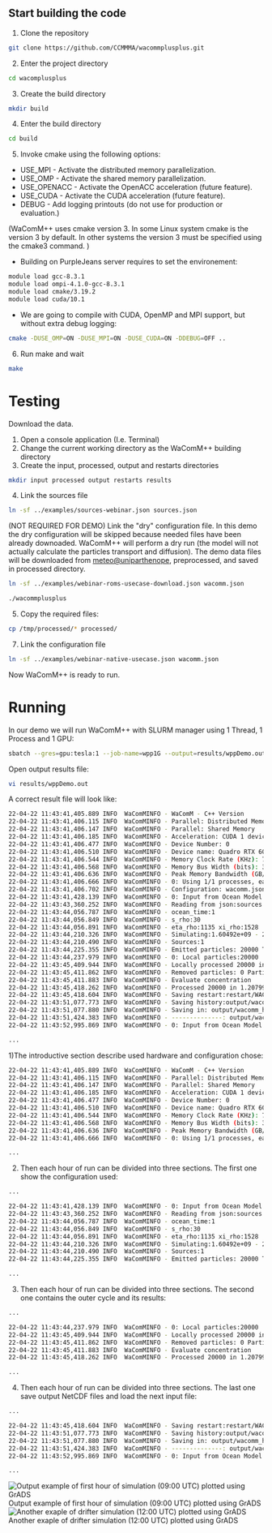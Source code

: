 ## Start building the code

1) Clone the repository
```bash
git clone https://github.com/CCMMMA/wacommplusplus.git
```
2) Enter the project directory
```bash
cd wacomplusplus
```
3) Create the build directory
```bash
mkdir build
```
4) Enter the build directory
```bash
cd build
```
5) Invoke cmake using the following options:
- USE_MPI - Activate the distributed memory parallelization.
- USE_OMP - Activate the shared memory parallelization.
- USE_OPENACC - Activate the OpenACC acceleration (future feature).
- USE_CUDA - Activate the CUDA acceleration (future feature).
- DEBUG - Add logging printouts (do not use for production or evaluation.)

(WaComM++ uses cmake version 3. In some Linux system cmake is the version 3 by default. In other systems the version 3
must be specified using the cmake3 command. )

- Building on PurpleJeans server requires to set the environement:
```bash
module load gcc-8.3.1 
module load ompi-4.1.0-gcc-8.3.1 
module load cmake/3.19.2 
module load cuda/10.1 
```

- We are going to compile with CUDA, OpenMP and MPI support, but without extra debug logging:
```bash
cmake -DUSE_OMP=ON -DUSE_MPI=ON -DUSE_CUDA=ON -DDEBUG=OFF ..
```

6) Run make and wait

```bash
make
```

# Testing
Download the data.

1) Open a console application (I.e. Terminal)
2) Change the current working directory as the WaComM++ building directory
3) Create the input, processed, output and restarts directories
```bash
mkdir input processed output restarts results
```
4) Link the sources file
```bash
ln -sf ../examples/sources-webinar.json sources.json
```
(NOT REQUIRED FOR DEMO) Link the "dry" configuration file. In this demo the dry configuration will be skipped because needed files have been already downoaded.
WaComM++ will perform a dry run (the model will not actually calculate the particles transport and diffusion).
The demo data files will be downloaded from [meteo@uniparthenope](http://data.meteo.uniparthenope.it:/opendap/opendap/wcm3/d04/),
preprocessed, and saved in processed directory.
```bash
ln -sf ../examples/webinar-roms-usecase-download.json wacomm.json
```
```bash
./wacommplusplus
```

5) Copy the required files:
```bash
cp /tmp/processed/* processed/ 
```


7) Link the configuration file
```bash
ln -sf ../examples/webinar-native-usecase.json wacomm.json
```
Now WaComM++ is ready to run.

# Running

In our demo we will run WaComM++ with SLURM manager using 1 Thread, 1 Process and 1 GPU:

```bash
sbatch --gres=gpu:tesla:1 --job-name=wpp1G --output=results/wppDemo.out --error=results/wppDemo.err -c 1 -n 1 ../examples/slurm_webinarGPU.sh
```

Open output results file:
```bash
vi results/wppDemo.out
```

A correct result file will look like:
```bash
22-04-22 11:43:41,405.889 INFO  WaComMINFO - WaComM - C++ Version
22-04-22 11:43:41,406.115 INFO  WaComMINFO - Parallel: Distributed Memory
22-04-22 11:43:41,406.147 INFO  WaComMINFO - Parallel: Shared Memory
22-04-22 11:43:41,406.185 INFO  WaComMINFO - Acceleration: CUDA 1 device(s)
22-04-22 11:43:41,406.477 INFO  WaComMINFO - Device Number: 0
22-04-22 11:43:41,406.510 INFO  WaComMINFO - Device name: Quadro RTX 6000
22-04-22 11:43:41,406.544 INFO  WaComMINFO - Memory Clock Rate (KHz): 7001000
22-04-22 11:43:41,406.568 INFO  WaComMINFO - Memory Bus Width (bits): 384
22-04-22 11:43:41,406.636 INFO  WaComMINFO - Peak Memory Bandwidth (GB/s): 672.096
22-04-22 11:43:41,406.666 INFO  WaComMINFO - 0: Using 1/1 processes, each on 20 threads.
22-04-22 11:43:41,406.702 INFO  WaComMINFO - Configuration: wacomm.json
22-04-22 11:43:41,428.139 INFO  WaComMINFO - 0: Input from Ocean Model: processed//ocm3_d03_20190401Z1000.nc
22-04-22 11:43:43,360.252 INFO  WaComMINFO - Reading from json:sources.json
22-04-22 11:43:44,056.787 INFO  WaComMINFO - ocean_time:1
22-04-22 11:43:44,056.849 INFO  WaComMINFO - s_rho:30
22-04-22 11:43:44,056.891 INFO  WaComMINFO - eta_rho:1135 xi_rho:1528
22-04-22 11:43:44,210.326 INFO  WaComMINFO - Simulating:1.60492e+09 - 20190401Z10
22-04-22 11:43:44,210.490 INFO  WaComMINFO - Sources:1
22-04-22 11:43:44,225.355 INFO  WaComMINFO - Emitted particles: 20000 Total particles: 20000
22-04-22 11:43:44,237.979 INFO  WaComMINFO - 0: Local particles:20000
22-04-22 11:43:45,409.944 INFO  WaComMINFO - Locally processed 20000 in 0.179037 seconds (111709 particles/second).
22-04-22 11:43:45,411.862 INFO  WaComMINFO - Removed particles: 0 Particles: 20000
22-04-22 11:43:45,411.883 INFO  WaComMINFO - Evaluate concentration
22-04-22 11:43:45,418.262 INFO  WaComMINFO - Processed 20000 in 1.20799 seconds (16556.4 particles/second).
22-04-22 11:43:45,418.604 INFO  WaComMINFO - Saving restart:restart/WACOMM_rst_20190401Z11
22-04-22 11:43:51,077.773 INFO  WaComMINFO - Saving history:output/wacomm_his_20190401Z10.nc
22-04-22 11:43:51,077.880 INFO  WaComMINFO - Saving in: output/wacomm_his_20190401Z10.nc
22-04-22 11:43:51,424.383 INFO  WaComMINFO - --------------: output/wacomm_his_20190401Z10.nc
22-04-22 11:43:52,995.869 INFO  WaComMINFO - 0: Input from Ocean Model: processed//ocm3_d03_20190401Z1100.nc

...
```

1)The introductive section describe used hardware and configuration chose:
```bash
22-04-22 11:43:41,405.889 INFO  WaComMINFO - WaComM - C++ Version
22-04-22 11:43:41,406.115 INFO  WaComMINFO - Parallel: Distributed Memory
22-04-22 11:43:41,406.147 INFO  WaComMINFO - Parallel: Shared Memory
22-04-22 11:43:41,406.185 INFO  WaComMINFO - Acceleration: CUDA 1 device(s)
22-04-22 11:43:41,406.477 INFO  WaComMINFO - Device Number: 0
22-04-22 11:43:41,406.510 INFO  WaComMINFO - Device name: Quadro RTX 6000
22-04-22 11:43:41,406.544 INFO  WaComMINFO - Memory Clock Rate (KHz): 7001000
22-04-22 11:43:41,406.568 INFO  WaComMINFO - Memory Bus Width (bits): 384
22-04-22 11:43:41,406.636 INFO  WaComMINFO - Peak Memory Bandwidth (GB/s): 672.096
22-04-22 11:43:41,406.666 INFO  WaComMINFO - 0: Using 1/1 processes, each on 20 threads.

...
```

2) Then each hour of run can be divided into three sections. The first one show the configuration used:
```bash
...

22-04-22 11:43:41,428.139 INFO  WaComMINFO - 0: Input from Ocean Model: processed//ocm3_d03_20190401Z1000.nc
22-04-22 11:43:43,360.252 INFO  WaComMINFO - Reading from json:sources.json
22-04-22 11:43:44,056.787 INFO  WaComMINFO - ocean_time:1
22-04-22 11:43:44,056.849 INFO  WaComMINFO - s_rho:30
22-04-22 11:43:44,056.891 INFO  WaComMINFO - eta_rho:1135 xi_rho:1528
22-04-22 11:43:44,210.326 INFO  WaComMINFO - Simulating:1.60492e+09 - 20190401Z10
22-04-22 11:43:44,210.490 INFO  WaComMINFO - Sources:1
22-04-22 11:43:44,225.355 INFO  WaComMINFO - Emitted particles: 20000 Total particles: 20000

...
```

3) Then each hour of run can be divided into three sections. The second one contains the outer cycle and its results:
```bash
...

22-04-22 11:43:44,237.979 INFO  WaComMINFO - 0: Local particles:20000
22-04-22 11:43:45,409.944 INFO  WaComMINFO - Locally processed 20000 in 0.179037 seconds (111709 particles/second).
22-04-22 11:43:45,411.862 INFO  WaComMINFO - Removed particles: 0 Particles: 20000
22-04-22 11:43:45,411.883 INFO  WaComMINFO - Evaluate concentration
22-04-22 11:43:45,418.262 INFO  WaComMINFO - Processed 20000 in 1.20799 seconds (16556.4 particles/second).

...
```

4) Then each hour of run can be divided into three sections. The last one save output NetCDF files and load the next input file:
```bash
...

22-04-22 11:43:45,418.604 INFO  WaComMINFO - Saving restart:restart/WACOMM_rst_20190401Z11
22-04-22 11:43:51,077.773 INFO  WaComMINFO - Saving history:output/wacomm_his_20190401Z10.nc
22-04-22 11:43:51,077.880 INFO  WaComMINFO - Saving in: output/wacomm_his_20190401Z10.nc
22-04-22 11:43:51,424.383 INFO  WaComMINFO - --------------: output/wacomm_his_20190401Z10.nc
22-04-22 11:43:52,995.869 INFO  WaComMINFO - 0: Input from Ocean Model: processed//ocm3_d03_20190401Z1100.nc

...
```
![Output example of first hour of simulation (09:00 UTC) plotted using GrADS](../images/ist09.png)
Output example of first hour of simulation (09:00 UTC) plotted using GrADS
![Another exaple of drifter simulation (12:00 UTC) plotted using GrADS](../images/ist12.png)
Another exaple of drifter simulation (12:00 UTC) plotted using GrADS
